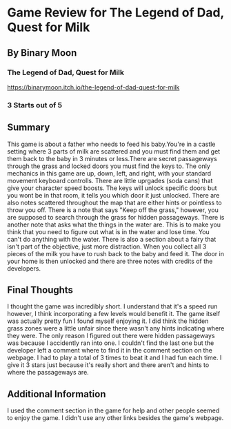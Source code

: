 # Game Review for The Legend of Dad, Quest for Milk
## By Binary Moon
### The Legend of Dad, Quest for Milk
https://binarymoon.itch.io/the-legend-of-dad-quest-for-milk

### 3 Starts out of 5


## Summary
This game is about a father who needs to feed his baby.You're in a castle setting
where 3 parts of milk are scattered and you must find them and get them back
to the baby in 3 minutes or less.There are secret passageways through the grass 
and locked doors you must find the keys to.
The only mechanics in this game are up, down, left, and right, with your
standard movement keyboard controlls. There are little uprgades (soda cans)
that give your character speed boosts. The keys will unlock specific doors but 
you wont be in that room, it tells you which door it just unlocked. There are
also notes scattered throughout the map that are either hints or pointless to
throw you off.
There is a note that says "Keep off the grass," however, you are supposed to search 
through the grass for hidden passageways. There is another note that asks what the
things in the water are. This is to make you think that you need to figure out 
what is in the water and lose time. You can't do anything with the water. There
is also a section about a fairy that isn't part of the objective, just more distraction.
When you collect all 3 pieces of the milk you have to rush back to the baby and feed
it. The door in your home is then unlocked and there are three notes with credits of
the developers.

## Final Thoughts
I thought the game was incredibly short. I understand that it's a speed run
however, I think incorporating a few levels would benefit it. The game itself
was actually pretty fun I found myself enjoying it. I did think the hidden 
grass zones were a little unfair since there wasn't any hints indicating where
they were. The only reason I figured out there were hidden passageways was because
I accidently ran into one. I couldn't find the last one but the developer left
a comment where to find it in the comment section on the webpage. I had to play
a total of 3 times to beat it and I had fun each time. I give it 3 stars just
because it's really short and there aren't and hints to where the passageways are.

## Additional Information
I used the comment section in the game for help and other people seemed to enjoy the game.
I didn't use any other links besides the game's webpage.

